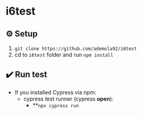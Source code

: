 # i6test

## :gear: Setup

1. `git clone https://github.com/ademola92/i6test`
2. cd to `i6test` folder and run `npm install`

## :heavy_check_mark: Run test

- If you installed Cypress via npm: 
    - cypress test runner (cypress __open__):
      - **`npx cypress run`
    
